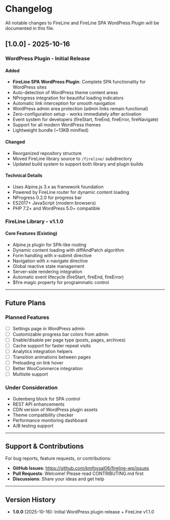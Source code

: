 # Changelog

All notable changes to FireLine and FireLine SPA WordPress Plugin will be documented in this file.

## [1.0.0] - 2025-10-16

### WordPress Plugin - Initial Release

#### Added
- **FireLine SPA WordPress Plugin**: Complete SPA functionality for WordPress sites
- Auto-detection of WordPress theme content areas
- NProgress integration for beautiful loading indicators
- Automatic link interception for smooth navigation
- WordPress admin area protection (admin links remain functional)
- Zero-configuration setup - works immediately after activation
- Event system for developers (fireStart, fireEnd, fireError, fireNavigate)
- Support for all modern WordPress themes
- Lightweight bundle (~13KB minified)

#### Changed
- Reorganized repository structure
- Moved FireLine library source to `/fireline/` subdirectory
- Updated build system to support both library and plugin builds

#### Technical Details
- Uses Alpine.js 3.x as framework foundation
- Powered by FireLine router for dynamic content loading
- NProgress 0.2.0 for progress bar
- ES2017+ JavaScript (modern browsers)
- PHP 7.2+ and WordPress 5.0+ compatible

### FireLine Library - v1.1.0

#### Core Features (Existing)
- Alpine.js plugin for SPA-like routing
- Dynamic content loading with diffAndPatch algorithm
- Form handling with x-submit directive
- Navigation with x-navigate directive
- Global reactive state management
- Server-side rendering integration
- Automatic event lifecycle (fireStart, fireEnd, fireError)
- $fire magic property for programmatic control

---

## Future Plans

### Planned Features
- [ ] Settings page in WordPress admin
- [ ] Customizable progress bar colors from admin
- [ ] Enable/disable per page type (posts, pages, archives)
- [ ] Cache support for faster repeat visits
- [ ] Analytics integration helpers
- [ ] Transition animations between pages
- [ ] Preloading on link hover
- [ ] Better WooCommerce integration
- [ ] Multisite support

### Under Consideration
- Gutenberg block for SPA control
- REST API enhancements
- CDN version of WordPress plugin assets
- Theme compatibility checker
- Performance monitoring dashboard
- A/B testing support

---

## Support & Contributions

For bug reports, feature requests, or contributions:
- **GitHub Issues**: https://github.com/kmfoysal06/fireline-wp/issues
- **Pull Requests**: Welcome! Please read CONTRIBUTING.md first
- **Discussions**: Share your ideas and get help

---

## Version History

- **1.0.0** (2025-10-16): Initial WordPress plugin release + FireLine v1.1.0
